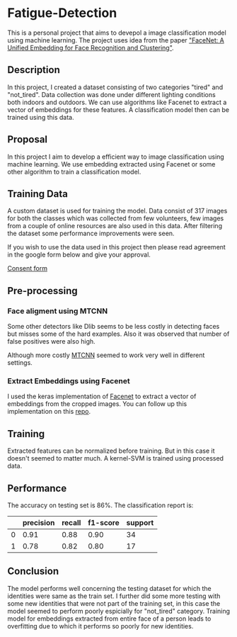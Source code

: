 # Fatigue-Detection
This is a personal project that aims to devepol a image classification model using machine learning. 
The project uses idea from the paper ["FaceNet: A Unified Embedding for Face Recognition and Clustering"](http://arxiv.org/abs/1503.03832).

## Description
In this project, I created a dataset consisting of two categories "tired" and "not_tired". Data collection was done under different lighting conditions both indoors and outdoors.
We can use algorithms like Facenet to extract a vector of embeddings for these features. A classification model then can be trained using this data.

## Proposal
In this project I aim to develop a efficient way to image classification using machine learning. We use embedding extracted using Facenet or some other algorithm to train a classification model.

## Training Data
A custom dataset is used for training the model. Data consist of 317 images for both the classes which was collected from few volunteers, few images from a couple of online resources are also used in this data. After filtering the dataset some performance improvements were seen.

If you wish to use the data used in this project then please read agreement in the google form below and give your approval.

[Consent form](https://docs.google.com/forms/d/e/1FAIpQLScEH6ky85dOLDHd9Zr-pR7Ufkwzioahjdek_i1Bsct4DRezJw/viewform?vc=0&c=0&w=1&flr=0&fbzx=-7886685058164827048)

## Pre-processing

### Face aligment using MTCNN
Some other detectors like Dlib seems to be less costly in detecting faces but misses some of the hard examples. Also it was observed that number of false positives were also high.

Although more costly [MTCNN](https://kpzhang93.github.io/MTCNN_face_detection_alignment/index.html) seemed to work very well in different settings.

### Extract Embeddings using Facenet
I used the keras implementation of [Facenet](https://pypi.org/project/keras-facenet/) to extract a vector of embeddings from the cropped images. You can follow up this implementation on this [repo](https://github.com/davidsandberg/facenet).


## Training
Extracted features can be normalized before training. But in this case it doesn't seemed to matter much.
A kernel-SVM is trained using processed data.


## Performance 
The accuracy on testing set is 86%. 
The classification report is:


||precision|    recall|  f1-score|   support|
|-----|---------|----------|----------|----------|
|0|     0.91|      0.88|      0.90|        34|
|1|    0.78 |     0.82 |     0.80 |       17 |

## Conclusion
The model performs well concerning the testing dataset for which the identities were same as the train set. I further did some more testing with some new identities that were not part of the training set, in this case the model seemed to perform poorly espicially for "not_tired" category.
Training model for embeddings extracted from entire face of a person leads to overfitting due to which it performs so poorly for new identities.






